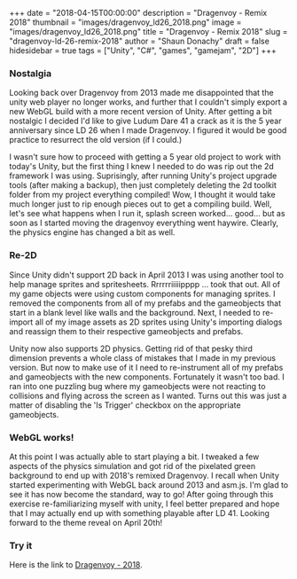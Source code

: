 +++
date = "2018-04-15T00:00:00"
description = "Dragenvoy - Remix 2018"
thumbnail = "images/dragenvoy_ld26_2018.png"
image = "images/dragenvoy_ld26_2018.png"
title = "Dragenvoy - Remix 2018"
slug = "dragenvoy-ld-26-remix-2018"
author = "Shaun Donachy"
draft = false
hidesidebar = true
tags = ["Unity", "C#", "games", "gamejam", "2D"]
+++


### Nostalgia

Looking back over Dragenvoy from 2013 made me disappointed that the unity web player no longer works, and further that I couldn't simply export a new WebGL build with a more recent version of Unity. After getting a bit nostalgic I decided I'd like to give Ludum Dare 41 a crack as it is the 5 year anniversary since LD 26 when I made Dragenvoy. I figured it would be good practice to resurrect the old version (if I could.)

I wasn't sure how to proceed with getting a 5 year old project to work with today's Unity, but the first thing I knew I needed to do was rip out the 2d framework I was using. Suprisingly, after running Unity's project upgrade tools (after making a backup), then just completely deleting the 2d toolkit folder from my project everything compiled! Wow, I thought it would take much longer just to rip enough pieces out to get a compiling build. Well, let's see what happens when I run it, splash screen worked... good... but as soon as I started moving the dragenvoy everything went haywire. Clearly, the physics engine has changed a bit as well.

### Re-2D

Since Unity didn't support 2D back in April 2013 I was using another tool to help manage sprites and spritesheets. Rrrrrriiiiipppp ... took that out. All of my game objects were using custom components for managing sprites. I removed the components from all of my prefabs and the gameobjects that start in a blank level like walls and the background. Next, I needed to re-import all of my image assets as 2D sprites using Unity's importing dialogs and reassign them to their respective gameobjects and prefabs.

Unity now also supports 2D physics. Getting rid of that pesky third dimension prevents a whole class of mistakes that I made in my previous version. But now to make use of it I need to re-instrument all of my prefabs and gameobjects with the new components. Fortunately it wasn't too bad. I ran into one puzzling bug where my gameobjects were not reacting to collisions and flying across the screen as I wanted. Turns out this was just a matter of disabling the 'Is Trigger' checkbox on the appropriate gameobjects.

### WebGL works!

At this point I was actually able to start playing a bit. I tweaked a few aspects of the physics simulation and got rid of the pixelated green background to end up with 2018's remixed Dragenvoy. I recall when Unity started experimenting with WebGL back around 2013 and asm.js. I'm glad to see it has now become the standard, way to go! After going through this exercise re-familiarizing myself with unity, I feel better prepared and hope that I may actually end up with something playable after LD 41. Looking forward to the theme reveal on April 20th!

### Try it
Here is the link to [Dragenvoy - 2018](https://shaundonachy.com/dragenvoy2018/index.html).

